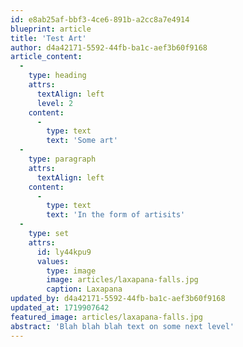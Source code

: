 ```yaml
---
id: e8ab25af-bbf3-4ce6-891b-a2cc8a7e4914
blueprint: article
title: 'Test Art'
author: d4a42171-5592-44fb-ba1c-aef3b60f9168
article_content:
  -
    type: heading
    attrs:
      textAlign: left
      level: 2
    content:
      -
        type: text
        text: 'Some art'
  -
    type: paragraph
    attrs:
      textAlign: left
    content:
      -
        type: text
        text: 'In the form of artisits'
  -
    type: set
    attrs:
      id: ly44kpu9
      values:
        type: image
        image: articles/laxapana-falls.jpg
        caption: Laxapana
updated_by: d4a42171-5592-44fb-ba1c-aef3b60f9168
updated_at: 1719907642
featured_image: articles/laxapana-falls.jpg
abstract: 'Blah blah blah text on some next level'
---
```

